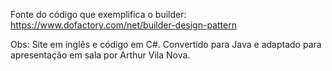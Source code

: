 Fonte do código que exemplifica o builder:
	https://www.dofactory.com/net/builder-design-pattern

Obs: Site em inglês e código em C#.
	 Convertido para Java e adaptado para apresentação em sala por Arthur Vila Nova.
